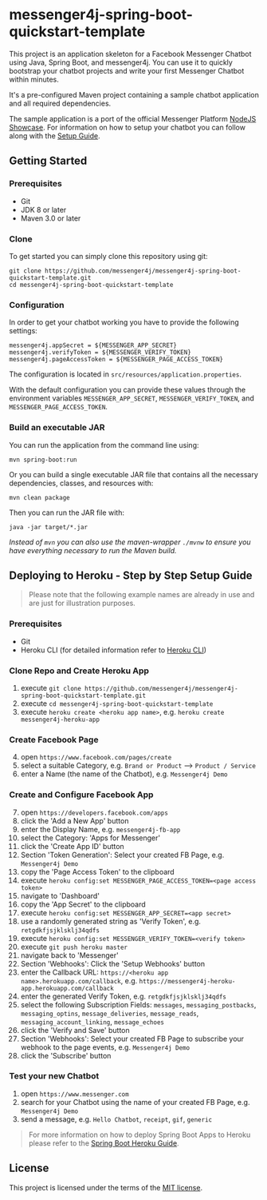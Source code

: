 # messenger4j-spring-boot-quickstart-template

This project is an application skeleton for a Facebook Messenger Chatbot using Java, Spring Boot, and messenger4j.
You can use it to quickly bootstrap your chatbot projects and write your first Messenger Chatbot within minutes.

It's a pre-configured Maven project containing a sample chatbot application and all required dependencies.

The sample application is a port of the official Messenger Platform [NodeJS Showcase][1].
For information on how to setup your chatbot you can follow along with the [Setup Guide][2].

## Getting Started

### Prerequisites
* Git
* JDK 8 or later
* Maven 3.0 or later

### Clone
To get started you can simply clone this repository using git:
```
git clone https://github.com/messenger4j/messenger4j-spring-boot-quickstart-template.git
cd messenger4j-spring-boot-quickstart-template
```

### Configuration
In order to get your chatbot working you have to provide the following settings:
```
messenger4j.appSecret = ${MESSENGER_APP_SECRET}
messenger4j.verifyToken = ${MESSENGER_VERIFY_TOKEN}
messenger4j.pageAccessToken = ${MESSENGER_PAGE_ACCESS_TOKEN}
```
The configuration is located in `src/resources/application.properties`.

With the default configuration you can provide these values through the environment variables `MESSENGER_APP_SECRET`, `MESSENGER_VERIFY_TOKEN`,
and `MESSENGER_PAGE_ACCESS_TOKEN`.

### Build an executable JAR
You can run the application from the command line using:
```
mvn spring-boot:run
```
Or you can build a single executable JAR file that contains all the necessary dependencies, classes, and resources with:
```
mvn clean package
```
Then you can run the JAR file with:
```
java -jar target/*.jar
```

*Instead of `mvn` you can also use the maven-wrapper `./mvnw` to ensure you have everything necessary to run the Maven build.*

## Deploying to Heroku - Step by Step Setup Guide

> Please note that the following example names are already in use and are just for illustration purposes. 

### Prerequisites
* Git
* Heroku CLI (for detailed information refer to [Heroku CLI][4])

### Clone Repo and Create Heroku App
1. execute `git clone https://github.com/messenger4j/messenger4j-spring-boot-quickstart-template.git`
2. execute `cd messenger4j-spring-boot-quickstart-template`
3. execute `heroku create <heroku app name>`, e.g. `heroku create messenger4j-heroku-app`

### Create Facebook Page
4. open `https://www.facebook.com/pages/create`
5. select a suitable Category, e.g. `Brand or Product` --> `Product / Service`
6. enter a Name (the name of the Chatbot), e.g. `Messenger4j Demo`

### Create and Configure Facebook App
7. open `https://developers.facebook.com/apps`
8. click the 'Add a New App' button
9. enter the Display Name, e.g. `messenger4j-fb-app`
10. select the Category: 'Apps for Messenger'
11. click the 'Create App ID' button
12. Section 'Token Generation': Select your created FB Page, e.g. `Messenger4j Demo`
13. copy the 'Page Access Token' to the clipboard
14. execute `heroku config:set MESSENGER_PAGE_ACCESS_TOKEN=<page access token>`
15. navigate to 'Dashboard'
16. copy the 'App Secret' to the clipboard
17. execute `heroku config:set MESSENGER_APP_SECRET=<app secret>`
18. use a randomly generated string as 'Verify Token', e.g. `retgdkfjsjklsklj34qdfs`
19. execute `heroku config:set MESSENGER_VERIFY_TOKEN=<verify token>`
20. execute `git push heroku master`
21. navigate back to 'Messenger'
22. Section 'Webhooks': Click the 'Setup Webhooks' button
23. enter the Callback URL: `https://<heroku app name>.herokuapp.com/callback`, e.g. `https://messenger4j-heroku-app.herokuapp.com/callback`
24. enter the generated Verify Token, e.g. `retgdkfjsjklsklj34qdfs`
25. select the following Subscription Fields: `messages`, `messaging_postbacks`, `messaging_optins`, `message_deliveries`, `message_reads`, `messaging_account_linking`, `message_echoes`
26. click the 'Verify and Save' button
27. Section 'Webhooks': Select your created FB Page to subscribe your webhook to the page events, e.g. `Messenger4j Demo`
28. click the 'Subscribe' button

### Test your new Chatbot
1. open `https://www.messenger.com`
2. search for your Chatbot using the name of your created FB Page, e.g. `Messenger4j Demo`
3. send a message, e.g. `Hello Chatbot`, `receipt`, `gif`, `generic`

> For more information on how to deploy Spring Boot Apps to Heroku please refer to the [Spring Boot Heroku Guide][3]. 

## License
This project is licensed under the terms of the [MIT license](LICENSE).


[1]: https://github.com/fbsamples/messenger-platform-samples
[2]: https://developers.facebook.com/docs/messenger-platform/guides/setup
[3]: https://devcenter.heroku.com/articles/deploying-spring-boot-apps-to-heroku
[4]: https://devcenter.heroku.com/articles/heroku-cli